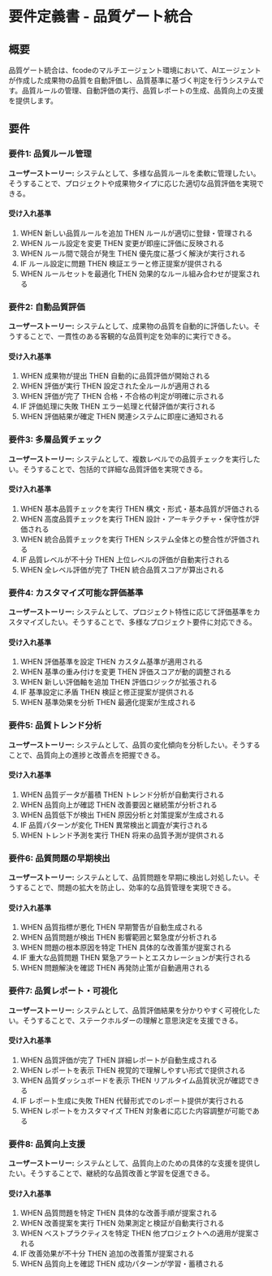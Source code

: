 # 要件定義書 - 品質ゲート統合

## 概要

品質ゲート統合は、fcodeのマルチエージェント環境において、AIエージェントが作成した成果物の品質を自動評価し、品質基準に基づく判定を行うシステムです。品質ルールの管理、自動評価の実行、品質レポートの生成、品質向上の支援を提供します。

## 要件

### 要件1: 品質ルール管理

**ユーザーストーリー:** システムとして、多様な品質ルールを柔軟に管理したい。そうすることで、プロジェクトや成果物タイプに応じた適切な品質評価を実現できる。

#### 受け入れ基準

1. WHEN 新しい品質ルールを追加 THEN ルールが適切に登録・管理される
2. WHEN ルール設定を変更 THEN 変更が即座に評価に反映される
3. WHEN ルール間で競合が発生 THEN 優先度に基づく解決が実行される
4. IF ルール設定に問題 THEN 検証エラーと修正提案が提供される
5. WHEN ルールセットを最適化 THEN 効果的なルール組み合わせが提案される

### 要件2: 自動品質評価

**ユーザーストーリー:** システムとして、成果物の品質を自動的に評価したい。そうすることで、一貫性のある客観的な品質判定を効率的に実行できる。

#### 受け入れ基準

1. WHEN 成果物が提出 THEN 自動的に品質評価が開始される
2. WHEN 評価が実行 THEN 設定された全ルールが適用される
3. WHEN 評価が完了 THEN 合格・不合格の判定が明確に示される
4. IF 評価処理に失敗 THEN エラー処理と代替評価が実行される
5. WHEN 評価結果が確定 THEN 関連システムに即座に通知される

### 要件3: 多層品質チェック

**ユーザーストーリー:** システムとして、複数レベルでの品質チェックを実行したい。そうすることで、包括的で詳細な品質評価を実現できる。

#### 受け入れ基準

1. WHEN 基本品質チェックを実行 THEN 構文・形式・基本品質が評価される
2. WHEN 高度品質チェックを実行 THEN 設計・アーキテクチャ・保守性が評価される
3. WHEN 統合品質チェックを実行 THEN システム全体との整合性が評価される
4. IF 品質レベルが不十分 THEN 上位レベルの評価が自動実行される
5. WHEN 全レベル評価が完了 THEN 統合品質スコアが算出される

### 要件4: カスタマイズ可能な評価基準

**ユーザーストーリー:** システムとして、プロジェクト特性に応じて評価基準をカスタマイズしたい。そうすることで、多様なプロジェクト要件に対応できる。

#### 受け入れ基準

1. WHEN 評価基準を設定 THEN カスタム基準が適用される
2. WHEN 基準の重み付けを変更 THEN 評価スコアが動的調整される
3. WHEN 新しい評価軸を追加 THEN 評価ロジックが拡張される
4. IF 基準設定に矛盾 THEN 検証と修正提案が提供される
5. WHEN 基準効果を分析 THEN 最適化提案が生成される

### 要件5: 品質トレンド分析

**ユーザーストーリー:** システムとして、品質の変化傾向を分析したい。そうすることで、品質向上の進捗と改善点を把握できる。

#### 受け入れ基準

1. WHEN 品質データが蓄積 THEN トレンド分析が自動実行される
2. WHEN 品質向上が確認 THEN 改善要因と継続策が分析される
3. WHEN 品質低下が検出 THEN 原因分析と対策提案が生成される
4. IF 品質パターンが変化 THEN 異常検出と調査が実行される
5. WHEN トレンド予測を実行 THEN 将来の品質予測が提供される

### 要件6: 品質問題の早期検出

**ユーザーストーリー:** システムとして、品質問題を早期に検出し対処したい。そうすることで、問題の拡大を防止し、効率的な品質管理を実現できる。

#### 受け入れ基準

1. WHEN 品質指標が悪化 THEN 早期警告が自動生成される
2. WHEN 品質問題が検出 THEN 影響範囲と緊急度が分析される
3. WHEN 問題の根本原因を特定 THEN 具体的な改善策が提案される
4. IF 重大な品質問題 THEN 緊急アラートとエスカレーションが実行される
5. WHEN 問題解決を確認 THEN 再発防止策が自動適用される

### 要件7: 品質レポート・可視化

**ユーザーストーリー:** システムとして、品質評価結果を分かりやすく可視化したい。そうすることで、ステークホルダーの理解と意思決定を支援できる。

#### 受け入れ基準

1. WHEN 品質評価が完了 THEN 詳細レポートが自動生成される
2. WHEN レポートを表示 THEN 視覚的で理解しやすい形式で提供される
3. WHEN 品質ダッシュボードを表示 THEN リアルタイム品質状況が確認できる
4. IF レポート生成に失敗 THEN 代替形式でのレポート提供が実行される
5. WHEN レポートをカスタマイズ THEN 対象者に応じた内容調整が可能である

### 要件8: 品質向上支援

**ユーザーストーリー:** システムとして、品質向上のための具体的な支援を提供したい。そうすることで、継続的な品質改善と学習を促進できる。

#### 受け入れ基準

1. WHEN 品質問題を特定 THEN 具体的な改善手順が提案される
2. WHEN 改善提案を実行 THEN 効果測定と検証が自動実行される
3. WHEN ベストプラクティスを特定 THEN 他プロジェクトへの適用が提案される
4. IF 改善効果が不十分 THEN 追加の改善策が提案される
5. WHEN 品質向上を確認 THEN 成功パターンが学習・蓄積される
